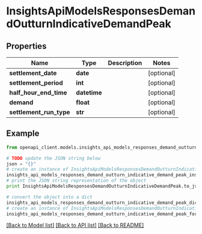# InsightsApiModelsResponsesDemandOutturnIndicativeDemandPeak


## Properties
Name | Type | Description | Notes
------------ | ------------- | ------------- | -------------
**settlement_date** | **date** |  | [optional] 
**settlement_period** | **int** |  | [optional] 
**half_hour_end_time** | **datetime** |  | [optional] 
**demand** | **float** |  | [optional] 
**settlement_run_type** | **str** |  | [optional] 

## Example

```python
from openapi_client.models.insights_api_models_responses_demand_outturn_indicative_demand_peak import InsightsApiModelsResponsesDemandOutturnIndicativeDemandPeak

# TODO update the JSON string below
json = "{}"
# create an instance of InsightsApiModelsResponsesDemandOutturnIndicativeDemandPeak from a JSON string
insights_api_models_responses_demand_outturn_indicative_demand_peak_instance = InsightsApiModelsResponsesDemandOutturnIndicativeDemandPeak.from_json(json)
# print the JSON string representation of the object
print InsightsApiModelsResponsesDemandOutturnIndicativeDemandPeak.to_json()

# convert the object into a dict
insights_api_models_responses_demand_outturn_indicative_demand_peak_dict = insights_api_models_responses_demand_outturn_indicative_demand_peak_instance.to_dict()
# create an instance of InsightsApiModelsResponsesDemandOutturnIndicativeDemandPeak from a dict
insights_api_models_responses_demand_outturn_indicative_demand_peak_form_dict = insights_api_models_responses_demand_outturn_indicative_demand_peak.from_dict(insights_api_models_responses_demand_outturn_indicative_demand_peak_dict)
```
[[Back to Model list]](../README.md#documentation-for-models) [[Back to API list]](../README.md#documentation-for-api-endpoints) [[Back to README]](../README.md)


